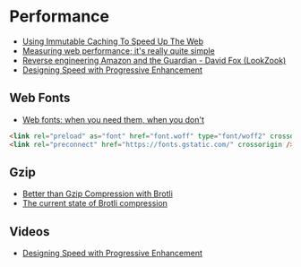 # Performance

* [Using Immutable Caching To Speed Up The Web](https://hacks.mozilla.org/2017/01/using-immutable-caching-to-speed-up-the-web/)
* [Measuring web performance; it's really quite simple](https://hackernoon.com/measuring-web-performance-its-really-quite-simple-adeda8f7f39e)
* [Reverse engineering Amazon and the Guardian - David Fox (LookZook)](https://www.safaribooksonline.com/library/view/fluent-conference-2017/9781491985298/video311523.html)
* [Designing Speed with Progressive Enhancement](https://www.youtube.com/watch?v=cdv8UQu96PU)

## Web Fonts

* [Web fonts: when you need them, when you don't](https://hackernoon.com/web-fonts-when-you-need-them-when-you-dont-a3b4b39fe0ae)

```html
<link rel="preload" as="font" href="font.woff" type="font/woff2" crossorigin />
<link rel="preconnect" href="https://fonts.gstatic.com/" crossorigin />
```

## Gzip

* [Better than Gzip Compression with Brotli](https://hacks.mozilla.org/2015/11/better-than-gzip-compression-with-brotli/)
* [The current state of Brotli compression](https://samsaffron.com/archive/2016/06/15/the-current-state-of-brotli-compression)

## Videos

* [Designing Speed with Progressive Enhancement](https://www.youtube.com/watch?v=cdv8UQu96PU)